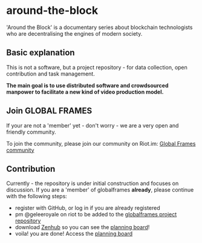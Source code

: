 # around-the-block
'Around the Block' is a documentary series about blockchain technologists who are decentralising the engines of modern society.

## Basic explanation
This is not a software, but a project repository - for data collection, open contribution and task management. 

**The main goal is to use distributed software and crowdsourced manpower to facilitate a new kind of video production model.**

## Join GLOBAL FRAMES
If your are not a 'member' yet - don't worry - we are a very open and friendly community.

To join the community, please join our community on Riot.im: [Global Frames community](https://riot.im/app/#/group/%2Bglobalframes:matrix.org)

## Contribution
Currently - the repository is under initial construction and focuses on discussion. 
If you are a 'member' of globalframes **already**, please continue with the following steps:
 - register with GitHub, or log in if you are already registered
 - pm @geleeroyale on riot to be added to the [globalframes project repository](https://github.com/globalframes/)
 - download [Zenhub](https://www.zenhub.com/extension) so you can see the [planning board](https://github.com/globalframes/around-the-block#boards?repos=118348899)!
 - voila! you are done! Access the [planning board](https://github.com/globalframes/around-the-block#boards?repos=118348899)

 
